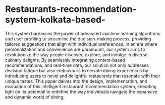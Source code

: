# Restaurants-recommendation-system-kolkata-based-
This system harnesses the power of advanced machine learning algorithms and user profiling to streamline the decision-making process, providing tailored suggestions that align with individual preferences. In an era where personalization and convenience are paramount, our system aims to revolutionize the way people discover, explore, and indulge in diverse culinary delights. By seamlessly integrating content-based recommendations, and real-time data, our solution not only addresses decision fatigue but also endeavours to elevate dining experiences by introducing users to novel and delightful restaurants that resonate with their unique tastes. This paper delves into the design, implementation, and evaluation of this intelligent restaurant recommendation system, shedding light on its potential to redefine the way individuals navigate the expansive and dynamic world of dining.

